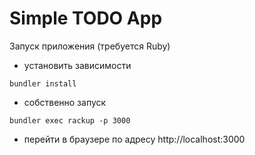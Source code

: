 # Simple TODO App

Запуск приложения (требуется Ruby)

* установить зависимости

`bundler install`

* собственно запуск

`bundler exec rackup -p 3000`

* перейти в браузере по адресу http://localhost:3000
